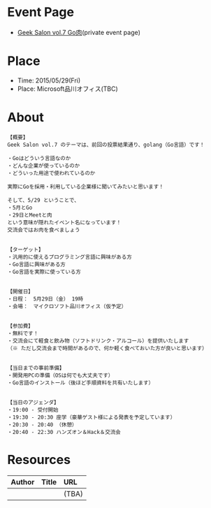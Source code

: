 # Event Page

- [Geek Salon vol.7 Go肉](https://www.facebook.com/events/1436371999990867/)(private event page)


# Place

- Time: 2015/05/29(Fri)
- Place: Microsoft品川オフィス(TBC)


# About

```
【概要】
Geek Salon vol.7 のテーマは、前回の投票結果通り、golang（Go言語）です！

・Goはどういう言語なのか
・どんな企業が使っているのか
・どういった用途で使われているのか

実際にGoを採用・利用している企業様に聞いてみたいと思います！

そして、5/29 ということで、
・5月とGo
・29日とMeetと肉
という意味が隠れたイベント名になっています！
交流会ではお肉を食べましょう


【ターゲット】
・汎用的に使えるプログラミング言語に興味がある方
・Go言語に興味がある方
・Go言語を実際に使っている方


【開催日】
・日程：　5月29日（金） 19時
・会場：　マイクロソフト品川オフィス（仮予定）


【参加費】
・無料です！
・交流会にて軽食と飲み物（ソフトドリンク・アルコール）を提供いたします
（※ ただし交流会まで時間があるので、何か軽く食べておいた方が良いと思います）


【当日までの事前準備】
・開発用PCの準備（OSは何でも大丈夫です）
・Go言語のインストール（後ほど手順資料を共有いたします）


【当日のアジェンダ】
・19:00 - 受付開始
・19:30 - 20:30 座学（豪華ゲスト様による発表を予定しています）
・20:30 - 20:40 （休憩）
・20:40 - 22:30 ハンズオン＆Hack＆交流会
```


# Resources


|Author|Title|URL|
|:--|:--|:--|
|||(TBA)|
